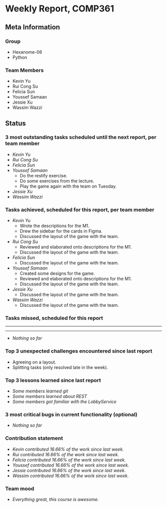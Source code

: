 # Weekly Report, COMP361

## Meta Information

### Group

 * Hexanome-06
 * Python

### Team Members

 * Kevin Yu
 * Rui Cong Su
 * Felicia Sun
 * Youssef Samaan
 * Jessie Xu
 * Wassim Wazzi

## Status

### 3 most outstanding tasks scheduled until the next report, per team member

 * *Kevin Yu*
 * *Rui Cong Su*
 * *Felicia Sun*
 * *Youssef Samaan*
    * Do the restify exercise.
    * Do some exercises from the lecture.
    * Play the game again with the team on Tuesday.
 * *Jessie Xu*
 * *Wassim Wazzi*

### Tasks achieved, scheduled for this report, per team member

 * *Kevin Yu*
    * Wrote the descriptions for the M1.
    * Drew the sidebar for the cards in Figma.
    * Discussed the layout of the game with the team.
 * *Rui Cong Su*
    * Reviewed and elaborated onto descriptions for the M1.
    * Discussed the layout of the game with the team.
 * *Felicia Sun*
    * Discussed the layout of the game with the team.
 * *Youssef Samaan*
    * Created some designs for the game.
    * Reviewed and elaborated onto descriptions for the M1.
    * Discussed the layout of the game with the team.
 * *Jessie Xu*
    * Discussed the layout of the game with the team.
 * *Wassim Wazzi*
    * Discussed the layout of the game with the team.

### Tasks missed, scheduled for this report

 * **
 * **
 * *Nothing so far*

### Top 3 unexpected challenges encountered since last report

 * Agreeing on a layout.
 * Splitting tasks (only resolved late in the week).

### Top 3 lessons learned since last report

 * *Some members learned git*
 * *Some members learned about REST*
 * *Some members got familiar with the LobbyService*

### 3 most critical bugs in current functionality (optional)

 * *Nothing so far*

### Contribution statement

 * *Kevin contributed 16.66% of the work since last week.*
 * *Rui contributed 16.66% of the work since last week.*
 * *Felicia contributed 16.66% of the work since last week.*
 * *Youssef contributed 16.66% of the work since last week.*
 * *Jessie contributed 16.66% of the work since last week.*
 * *Wassim contributed 16.66% of the work since last week.*

### Team mood

 * *Everything great, this course is awesome.*
